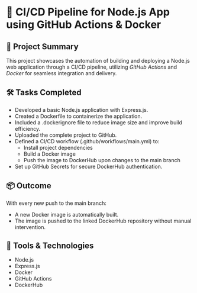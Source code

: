 # 🚀 CI/CD Pipeline for Node.js App using GitHub Actions & Docker

## 📌 Project Summary
This project showcases the automation of building and deploying a Node.js web application through a CI/CD pipeline, utilizing *GitHub Actions* and *Docker* for seamless integration and delivery.

## 🛠 Tasks Completed
- Developed a basic Node.js application with Express.js.
- Created a Dockerfile to containerize the application.
- Included a .dockerignore file to reduce image size and improve build efficiency.
- Uploaded the complete project to GitHub.
- Defined a CI/CD workflow (.github/workflows/main.yml) to:
  - Install project dependencies
  - Build a Docker image
  - Push the image to DockerHub upon changes to the main branch
- Set up GitHub Secrets for secure DockerHub authentication.

## 📦 Outcome
With every new push to the main branch:
- A new Docker image is automatically built.
- The image is pushed to the linked DockerHub repository without manual intervention.

## 🔧 Tools & Technologies
- Node.js
- Express.js
- Docker
- GitHub Actions
- DockerHub
